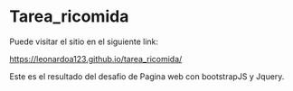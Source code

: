 # Tarea_ricomida

Puede visitar el sitio en el siguiente link:

https://leonardoa123.github.io/tarea_ricomida/

Este es el resultado del desafio de Pagina web con bootstrapJS y Jquery.
